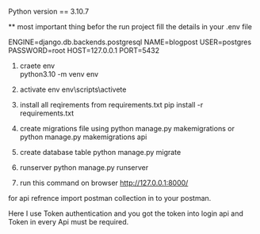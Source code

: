 

Python version == 3.10.7

**  most important thing befor the run project fill the details in your .env file

ENGINE=django.db.backends.postgresql
NAME=blogpost
USER=postgres
PASSWORD=root
HOST=127.0.0.1
PORT=5432


1. craete env  
   python3.10 -m venv env

2. activate env 
   env\scripts\activete

3. install all reqirements from  requirements.txt 
   pip install -r requirements.txt

4. create migrations file using 
   python manage.py makemigrations or python manage.py makemigrations api

5. create database table
   python manage.py migrate

6. runserver
   python manage.py runserver

7. run this command on browser
   http://127.0.0.1:8000/

for api refrence import postman collection in to your postman.

Here I use Token authentication and you got the token into login api and Token in every Api must be required.